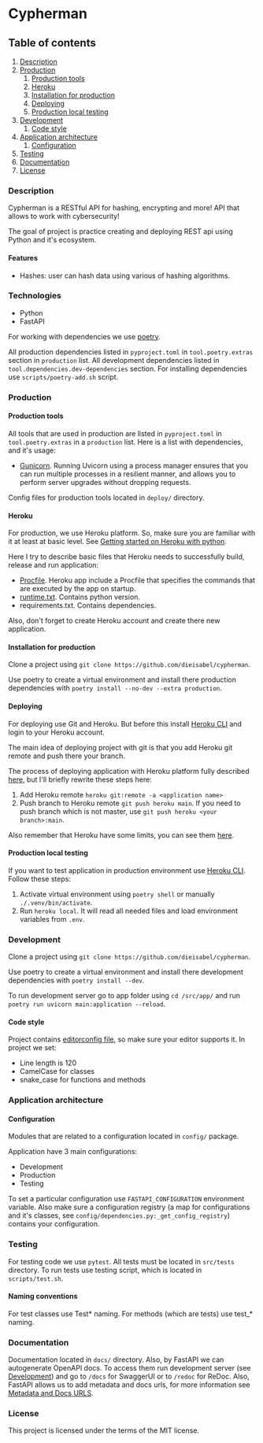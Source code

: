 # Cypherman

## Table of contents

1. [Description](#description)
2. [Production](#production)
   1. [Production tools](#production-tools)
   2. [Heroku](#heroku)
   3. [Installation for production](#installation-for-production)
   4. [Deploying](#deploying)
   5. [Production local testing](#production-local-testing)
3. [Development](#development)
   1. [Code style](#code-style)
4. [Application architecture](#application-architecture)
   1. [Configuration](#configuration)
5. [Testing](#testing)
6. [Documentation](#documentation)
7. [License](#license)

### Description

Cypherman is a RESTful API for hashing, encrypting and more! API that allows to work with cybersecurity!

The goal of project is practice creating and deploying REST api using Python and it's ecosystem.

#### Features

- Hashes: user can hash data using various of hashing algorithms.

### Technologies

- Python
- FastAPI

For working with dependencies we use [poetry](https://python-poetry.org/).

All production dependencies listed in `pyproject.toml` in `tool.poetry.extras` section in `production` list.
All development dependencies listed in `tool.dependencies.dev-dependencies` section.
For installing dependencies use `scripts/poetry-add.sh` script.

### Production

#### Production tools

All tools that are used in production are listed in `pyproject.toml` in `tool.poetry.extras` in a `production` list.
Here is a list with dependencies, and it's usage:

- [Gunicorn](https://gunicorn.org/). Running Uvicorn using a process manager ensures that you can run multiple processes
  in a resilient manner, and allows you to perform server upgrades without dropping requests.

Config files for production tools located in `deploy/` directory.

#### Heroku

For production, we use Heroku platform. So, make sure you are familiar with it at least at basic level.
See [Getting started on Heroku with python](https://devcenter.heroku.com/articles/getting-started-with-python).

Here I try to describe basic files that Heroku needs to successfully build, release and run application:

- [Procfile](https://devcenter.heroku.com/articles/procfile). Heroku app include a Procfile that specifies the commands that are executed by the app on startup.
- [runtime.txt](https://devcenter.heroku.com/articles/python-runtimes). Contains python version.
- requirements.txt. Contains dependencies.

Also, don't forget to create Heroku account and create there new application.

#### Installation for production

Clone a project using `git clone https://github.com/dieisabel/cypherman`.

Use poetry to create a virtual environment and install there production dependencies with
`poetry install --no-dev --extra production`.

#### Deploying

For deploying use Git and Heroku. But before this install [Heroku CLI](https://devcenter.heroku.com/articles/heroku-cli)
and login to your Heroku account.

The main idea of deploying project with git is that you add Heroku git remote and push there your branch.

The process of deploying application with Heroku platform fully described [here](https://devcenter.heroku.com/articles/git),
but I'll briefly rewrite these steps here:

1. Add Heroku remote `heroku git:remote -a <application name>`
2. Push branch to Heroku remote `git push heroku main`. If you need to push branch which is not master, use
   `git push heroku <your branch>:main`.

Also remember that Heroku have some limits, you can see them [here](https://devcenter.heroku.com/articles/git#repository-size).

#### Production local testing

If you want to test application in production environment use [Heroku CLI](https://devcenter.heroku.com/articles/heroku-cli).
Follow these steps:

1. Activate virtual environment using `poetry shell` or manually `./.venv/bin/activate`.
2. Run `heroku local`. It will read all needed files and load environment variables from `.env`.

### Development

Clone a project using `git clone https://github.com/dieisabel/cypherman`.

Use poetry to create a virtual environment and install there development dependencies with `poetry install --dev`.

To run development server go to app folder using `cd /src/app/` and run `poetry run uvicorn main:application --reload`.

#### Code style

Project contains [editorconfig file](https://editorconfig.org/), so make sure your editor supports it. In project we set:
- Line length is 120
- CamelCase for classes
- snake_case for functions and methods

### Application architecture

#### Configuration

Modules that are related to a configuration located in `config/` package.

Application have 3 main configurations:
- Development
- Production
- Testing

To set a particular configuration use `FASTAPI_CONFIGURATION` environment variable. Also make sure a configuration
registry (a map for configurations and it's classes, see `config/dependencies.py:_get_config_registry`) contains
your configuration.

### Testing

For testing code we use `pytest`. All tests must be located in `src/tests` directory. To run tests use
testing script, which is located in `scripts/test.sh`.

#### Naming conventions

For test classes use Test* naming. For methods (which are tests) use test_* naming.

### Documentation

Documentation located in `docs/` directory. Also, by FastAPI we can autogenerate OpenAPI docs.
To access them run development server (see [Development](#development)) and go to `/docs` for SwaggerUI or
to `/redoc` for ReDoc. Also, FastAPI allows us to add metadata and docs urls, for more information see
[Metadata and Docs URLS](https://fastapi.tiangolo.com/tutorial/metadata/).

### License

This project is licensed under the terms of the MIT license.
